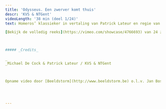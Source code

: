 ```yaml
---
title: 'Odysseus. Een zwerver komt thuis'
descr: 'KVS & NTGent'
videoLength: '38 min (deel 1/24)'
text: Homeros’ klassieker in vertaling van Patrick Lateur en regie van Michael De Cock. Oercanon dus, maar genadeloos actueel.  Het verhaal van een zwerver op drift, die na een veel te lange oorlog de veel te lange weg naar huis zoekt. Vrouwen, eilanden, zee en de inmenging van een weerbarstige god belemmeren zijn weg. Thuis wacht hem het ultieme gevecht om weer vader, vorst en echtgenoot te worden.Het theateravontuur in 24 zangen door een resem topacteurs.

[Bekijk de volledig reeks](https://vimeo.com/showcase/4766693) van 24 zangen

‍

##### _Credits_

_‍  
_Michael De Cock & Patrick Lateur / KVS & NTGent

‍

Opname video door [Beeldstorm](http://www.beeldstorm.be) o.l.v. Jan Bosteels  

  

‍
---
```

